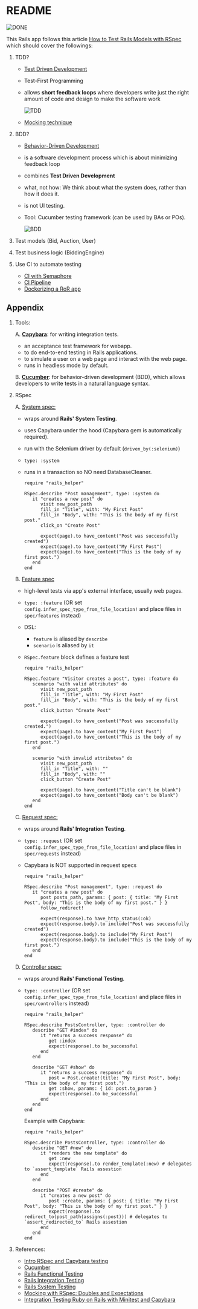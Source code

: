 # README

![DONE](public/images/check.ico)


This Rails app follows this article [How to Test Rails Models with RSpec](https://semaphoreci.com/community/tutorials/how-to-test-rails-models-with-rspec#h-what-is-behaviour-driven-development) which should cover the followings:

1. TDD?

   - [Test Driven Development](https://semaphoreci.com/blog/test-driven-development)
   - Test-First Programming
   - allows **short feedback loops** where developers write just the right amount of code and design to make the software work


     ![TDD](public/images/tdd.jpeg)

   - [Mocking technique](https://semaphoreci.com/community/tutorials/mocking-with-rspec-doubles-and-expectations)

2. BDD?

   - [Behavior-Driven Development](https://semaphoreci.com/community/tutorials/behavior-driven-development)
   - is a software development process which is about minimizing feedback loop
   - combines **Test Driven Development**
   - what, not how: We think about what the system does, rather than how it does it.
   - is not UI testing.
   - Tool: Cucumber testing framework (can be used by BAs or POs).

     ![BDD](public/images/bdd.jpeg)

3. Test models (Bid, Auction, User)

4. Test business logic (BiddingEngine)

5. Use CI to automate testing

   - [CI with Semaphore](https://semaphoreci.com/continuous-integration)
   - [CI Pipeline](https://semaphoreci.com/blog/cicd-pipeline)
   - [Dockerizing a RoR app](https://semaphoreci.com/community/tutorials/dockerizing-a-ruby-on-rails-application)


## Appendix

1. Tools:

   A. [**Capybara**](https://semaphoreci.com/community/tutorials/integration-testing-ruby-on-rails-with-minitest-and-capybara#what-is-integration-testing): for writing integration tests.
      - an acceptance test framework for webapp.
      - to do end-to-end testing in Rails applications.
      - to simulate a user on a web page and interact with the web page.
      - runs in headless mode by default.

   B. [**Cucumber**](https://medium.com/@enikozsoldos93/cucumber-in-ruby-on-rails-1a4c2561ae54): for behavior-driven development (BDD), which allows developers to write tests in a natural language syntax.

2. RSpec

   A. [System spec:](https://relishapp.com/rspec/rspec-rails/v/6-0/docs/system-specs/system-spec)
      - wraps around **Rails' System Testing**.
      - uses Capybara under the hood (Capybara gem is automatically required).
      - run with the Selenium driver by default (`driven_by(:selenium)`)
      - `type: :system`
      - runs in a transaction so NO need DatabaseCleaner.

            require "rails_helper"

            RSpec.describe "Post management", type: :system do
               it "creates a new post" do
                  visit new_post_path
                  fill_in "Title", with: "My First Post"
                  fill_in "Body", with: "This is the body of my first post."
                  click_on "Create Post"

                  expect(page).to have_content("Post was successfully created")
                  expect(page).to have_content("My First Post")
                  expect(page).to have_content("This is the body of my first post.")
               end
            end

   B. [Feature spec](https://relishapp.com/rspec/rspec-rails/v/6-0/docs/feature-specs/feature-spec)
      - high-level tests via app's external interface, usually web pages.
      - `type: :feature` (OR set `config.infer_spec_type_from_file_location!` and place files in `spec/features` instead)
      - DSL:
         + `feature` is aliased by `describe`
         + `scenario` is aliased by `it`
      - `RSpec.feature` block defines a feature test

            require "rails_helper"

            RSpec.feature "Visitor creates a post", type: :feature do
               scenario "with valid attributes" do
                  visit new_post_path
                  fill_in "Title", with: "My First Post"
                  fill_in "Body", with: "This is the body of my first post."
                  click_button "Create Post"

                  expect(page).to have_content("Post was successfully created.")
                  expect(page).to have_content("My First Post")
                  expect(page).to have_content("This is the body of my first post.")
               end

               scenario "with invalid attributes" do
                  visit new_post_path
                  fill_in "Title", with: ""
                  fill_in "Body", with: ""
                  click_button "Create Post"

                  expect(page).to have_content("Title can't be blank")
                  expect(page).to have_content("Body can't be blank")
               end
            end

   C. [Request spec:](https://relishapp.com/rspec/rspec-rails/v/6-0/docs/request-specs/request-spec)
      - wraps around **Rails' Integration Testing**.
      - `type: :request` (OR set `config.infer_spec_type_from_file_location!` and place files in `spec/requests` instead)
      - Capybara is NOT supported in request specs

            require "rails_helper"

            RSpec.describe "Post management", type: :request do
               it "creates a new post" do
                  post posts_path, params: { post: { title: "My First Post", body: "This is the body of my first post." } }
                  follow_redirect!

                  expect(response).to have_http_status(:ok)
                  expect(response.body).to include("Post was successfully created")
                  expect(response.body).to include("My First Post")
                  expect(response.body).to include("This is the body of my first post.")
               end
            end

   D. [Controller spec:](https://relishapp.com/rspec/rspec-rails/v/6-0/docs/controller-specs)
      - wraps around **Rails' Functional Testing**.
      - `type: :controller` (OR set `config.infer_spec_type_from_file_location!` and place files in `spec/controllers` instead)

            require "rails_helper"

            RSpec.describe PostsController, type: :controller do
               describe "GET #index" do
                  it "returns a success response" do
                     get :index
                     expect(response).to be_successful
                  end
               end

               describe "GET #show" do
                  it "returns a success response" do
                     post = Post.create!(title: "My First Post", body: "This is the body of my first post.")
                     get :show, params: { id: post.to_param }
                     expect(response).to be_successful
                  end
               end
            end

         Example with Capybara:

            require "rails_helper"

            RSpec.describe PostsController, type: :controller do
               describe "GET #new" do
                  it "renders the new template" do
                     get :new
                     expect(response).to render_template(:new) # delegates to `assert_template` Rails assestion
                  end
               end

               describe "POST #create" do
                  it "creates a new post" do
                     post :create, params: { post: { title: "My First Post", body: "This is the body of my first post." } }
                     expect(response).to redirect_to(post_path(assigns(:post))) # delegates to `assert_redirected_to` Rails assestion
                  end
               end
            end

7. References:

   - [Intro RSpec and Capybara testing](https://rubyyagi.com/intro-rspec-capybara-testing/)
   - [Cucumber](https://medium.com/@enikozsoldos93/cucumber-in-ruby-on-rails-1a4c2561ae54)
   - [Rails Functional Testing](https://guides.rubyonrails.org/testing.html#functional-tests-for-your-controllers)
   - [Rails Integration Testing](https://guides.rubyonrails.org/testing.html#integration-testing)
   - [Rails System Testing](https://guides.rubyonrails.org/testing.html#system-testing)
   - [Mocking with RSpec: Doubles and Expectations](https://semaphoreci.com/community/tutorials/mocking-with-rspec-doubles-and-expectations)
   - [Integration Testing Ruby on Rails with Minitest and Capybara](https://semaphoreci.com/community/tutorials/integration-testing-ruby-on-rails-with-minitest-and-capybara#what-is-integration-testing)